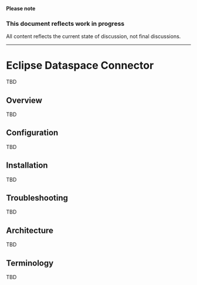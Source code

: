 **Please note**
### This document reflects work in progress
All content reflects the current state of discussion, not final discussions.

---

# Eclipse Dataspace Connector

TBD

## Overview

TBD

## Configuration

TBD

## Installation

TBD

## Troubleshooting

TBD

## Architecture

TBD

## Terminology

TBD
